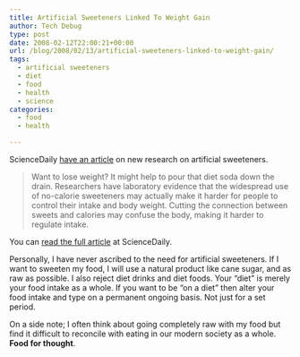 ```yaml
---
title: Artificial Sweeteners Linked To Weight Gain
author: Tech Debug
type: post
date: 2008-02-12T22:00:21+00:00
url: /blog/2008/02/13/artificial-sweeteners-linked-to-weight-gain/
tags:
  - artificial sweeteners
  - diet
  - food
  - health
  - science
categories:
  - food
  - health

---
```

ScienceDaily [have an article][1] on new research on artificial sweeteners.

> Want to lose weight? It might help to pour that diet soda down the drain. Researchers have laboratory evidence that the widespread use of no-calorie sweeteners may actually make it harder for people to control their intake and body weight. Cutting the connection between sweets and calories may confuse the body, making it harder to regulate intake.

You can [read the full article][1] at ScienceDaily. 

Personally, I have never ascribed to the need for artificial sweeteners. If I want to sweeten my food, I will use a natural product like cane sugar, and as raw as possible. I also reject diet drinks and diet foods. Your &#8220;diet&#8221; is merely your food intake as a whole. If you want to be &#8220;on a diet&#8221; then alter your food intake and type on a permanent ongoing basis. Not just for a set period.

On a side note; I often think about going completely raw with my food but find it difficult to reconcile with eating in our modern society as a whole. **Food for thought**.

 [1]: http://www.sciencedaily.com/releases/2008/02/080210183902.htm